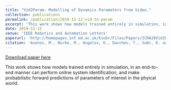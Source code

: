 ```yaml
---
title: "Vid2Param: Modelling of Dynamics Parameters from Video."
collection: publications
permalink: /publication/2019-12-12-vid-to-param
excerpt: 'This work shows how models trained entirely in simulation, in an end-to-end manner can perform online system identification, and make probabilistic forward predictions of parameters of interest in the phyical world.'
date: 2019-12-12
venue: 'IEEE Robotics and Automation Letters'
paperurl: 'http://homepages.inf.ed.ac.uk/ksubr/Files/Papers/ICRA20Vid2Param.pdf'
citation: 'Asenov, M., Burke, M., Angelov, D., Davchev, T., Subr, K. and Ramamoorthy, S., 2019. Vid2param: Modeling of dynamics parameters from video. IEEE Robotics and Automation Letters, 5(2), pp.414-421.'
---
```


<a href='http://homepages.inf.ed.ac.uk/ksubr/Files/Papers/ICRA20Vid2Param.pdf'>Download paper here</a>

This work shows how models trained entirely in simulation, in an end-to-end manner can perform online system identification, and make probabilistic forward predictions of parameters of interest in the phyical world.

